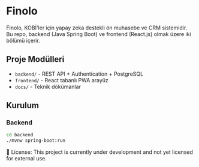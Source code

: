 # Finolo

Finolo, KOBİ'ler için yapay zeka destekli ön muhasebe ve CRM sistemidir.  
Bu repo, backend (Java Spring Boot) ve frontend (React.js) olmak üzere iki bölümü içerir.

## Proje Modülleri

- `backend/` - REST API + Authentication + PostgreSQL
- `frontend/` - React tabanlı PWA arayüz
- `docs/` - Teknik dökümanlar

## Kurulum

### Backend

```bash
cd backend
./mvnw spring-boot:run
```

📄 License: This project is currently under development and not yet licensed for external use.